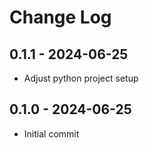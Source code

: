 # Change Log

## 0.1.1 - 2024-06-25

- Adjust python project setup

## 0.1.0 - 2024-06-25

- Initial commit
